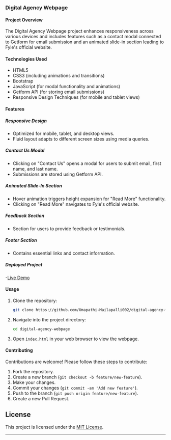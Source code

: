 ### Digital Agency Webpage

#### Project Overview
The Digital Agency Webpage project enhances responsiveness across various devices and includes features such as a contact modal connected to Getform for email submission and an animated slide-in section leading to Fyle's official website.

#### Technologies Used
- HTML5
- CSS3 (including animations and transitions)
- Bootstrap
- JavaScript (for modal functionality and animations)
- Getform API (for storing email submissions)
- Responsive Design Techniques (for mobile and tablet views)

#### Features

##### Responsive Design
- Optimized for mobile, tablet, and desktop views.
- Fluid layout adapts to different screen sizes using media queries.

##### Contact Us Modal
- Clicking on "Contact Us" opens a modal for users to submit email, first name, and last name.
- Submissions are stored using Getform API.

##### Animated Slide-In Section
- Hover animation triggers height expansion for "Read More" functionality.
- Clicking on "Read More" navigates to Fyle's official website.

##### Feedback Section
- Section for users to provide feedback or testimonials.

##### Footer Section
- Contains essential links and contact information.

##### Deployed Project
-[Live Demo](https://umapathi-mailapalli002.github.io/digital-agency-webpage/)


#### Usage
1. Clone the repository:
   ```bash
   git clone https://github.com/Umapathi-Mailapalli002/digital-agency-webpage.git
   ```

2. Navigate into the project directory:
   ```bash
   cd digital-agency-webpage
   ```

3. Open `index.html` in your web browser to view the webpage.

#### Contributing
Contributions are welcome! Please follow these steps to contribute:

1. Fork the repository.
2. Create a new branch (`git checkout -b feature/new-feature`).
3. Make your changes.
4. Commit your changes (`git commit -am 'Add new feature'`).
5. Push to the branch (`git push origin feature/new-feature`).
6. Create a new Pull Request.


## License

This project is licensed under the [MIT License](LICENSE).

---
